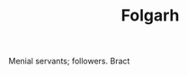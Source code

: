 ---
title: Folgarh
letter: F
permalink: "/definitions/bld-folgarh.html"
body: Menial servants; followers. Bract
published_at: '2018-07-07'
source: Black's Law Dictionary 2nd Ed (1910)
layout: post
---